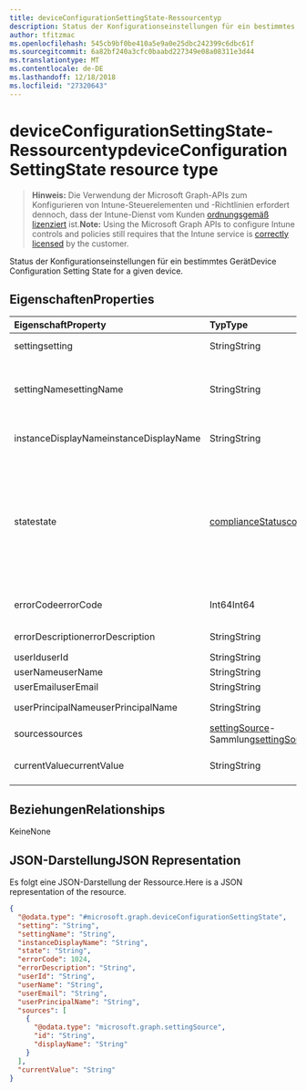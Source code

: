 ```yaml
---
title: deviceConfigurationSettingState-Ressourcentyp
description: Status der Konfigurationseinstellungen für ein bestimmtes Gerät
author: tfitzmac
ms.openlocfilehash: 545cb9bf0be410a5e9a0e25dbc242399c6dbc61f
ms.sourcegitcommit: 6a82bf240a3cfc0baabd227349e08a08311e3d44
ms.translationtype: MT
ms.contentlocale: de-DE
ms.lasthandoff: 12/18/2018
ms.locfileid: "27320643"
---
```

# <a name="deviceconfigurationsettingstate-resource-type"></a><span data-ttu-id="19977-103">deviceConfigurationSettingState-Ressourcentyp</span><span class="sxs-lookup"><span data-stu-id="19977-103">deviceConfigurationSettingState resource type</span></span>

> <span data-ttu-id="19977-104">**Hinweis:** Die Verwendung der Microsoft Graph-APIs zum Konfigurieren von Intune-Steuerelementen und -Richtlinien erfordert dennoch, dass der Intune-Dienst vom Kunden [ordnungsgemäß lizenziert](https://go.microsoft.com/fwlink/?linkid=839381) ist.</span><span class="sxs-lookup"><span data-stu-id="19977-104">**Note:** Using the Microsoft Graph APIs to configure Intune controls and policies still requires that the Intune service is [correctly licensed](https://go.microsoft.com/fwlink/?linkid=839381) by the customer.</span></span>

<span data-ttu-id="19977-105">Status der Konfigurationseinstellungen für ein bestimmtes Gerät</span><span class="sxs-lookup"><span data-stu-id="19977-105">Device Configuration Setting State for a given device.</span></span>
## <a name="properties"></a><span data-ttu-id="19977-106">Eigenschaften</span><span class="sxs-lookup"><span data-stu-id="19977-106">Properties</span></span>
|<span data-ttu-id="19977-107">Eigenschaft</span><span class="sxs-lookup"><span data-stu-id="19977-107">Property</span></span>|<span data-ttu-id="19977-108">Typ</span><span class="sxs-lookup"><span data-stu-id="19977-108">Type</span></span>|<span data-ttu-id="19977-109">Beschreibung</span><span class="sxs-lookup"><span data-stu-id="19977-109">Description</span></span>|
|:---|:---|:---|
|<span data-ttu-id="19977-110">setting</span><span class="sxs-lookup"><span data-stu-id="19977-110">setting</span></span>|<span data-ttu-id="19977-111">String</span><span class="sxs-lookup"><span data-stu-id="19977-111">String</span></span>|<span data-ttu-id="19977-112">Die gemeldete Einstellung</span><span class="sxs-lookup"><span data-stu-id="19977-112">The setting that is being reported</span></span>|
|<span data-ttu-id="19977-113">settingName</span><span class="sxs-lookup"><span data-stu-id="19977-113">settingName</span></span>|<span data-ttu-id="19977-114">String</span><span class="sxs-lookup"><span data-stu-id="19977-114">String</span></span>|<span data-ttu-id="19977-115">Lokalisierter/benutzerfreundlicher Name der Einstellung, die gemeldet wird</span><span class="sxs-lookup"><span data-stu-id="19977-115">Localized/user friendly setting name that is being reported</span></span>|
|<span data-ttu-id="19977-116">instanceDisplayName</span><span class="sxs-lookup"><span data-stu-id="19977-116">instanceDisplayName</span></span>|<span data-ttu-id="19977-117">String</span><span class="sxs-lookup"><span data-stu-id="19977-117">String</span></span>|<span data-ttu-id="19977-118">Name der Einstellungsinstanz, die gemeldet wird.</span><span class="sxs-lookup"><span data-stu-id="19977-118">Name of setting instance that is being reported.</span></span>|
|<span data-ttu-id="19977-119">state</span><span class="sxs-lookup"><span data-stu-id="19977-119">state</span></span>|[<span data-ttu-id="19977-120">complianceStatus</span><span class="sxs-lookup"><span data-stu-id="19977-120">complianceStatus</span></span>](../resources/intune-shared-compliancestatus.md)|<span data-ttu-id="19977-121">Der Compliance-Zustand der Einstellung.</span><span class="sxs-lookup"><span data-stu-id="19977-121">The compliance state of the setting.</span></span> <span data-ttu-id="19977-122">Mögliche Werte sind: `unknown`, `notApplicable`, `compliant`, `remediated`, `nonCompliant`, `error`, `conflict` und `notAssigned`.</span><span class="sxs-lookup"><span data-stu-id="19977-122">Possible values are: `unknown`, `notApplicable`, `compliant`, `remediated`, `nonCompliant`, `error`, `conflict`, `notAssigned`.</span></span>|
|<span data-ttu-id="19977-123">errorCode</span><span class="sxs-lookup"><span data-stu-id="19977-123">errorCode</span></span>|<span data-ttu-id="19977-124">Int64</span><span class="sxs-lookup"><span data-stu-id="19977-124">Int64</span></span>|<span data-ttu-id="19977-125">Fehlercode für die Einstellung</span><span class="sxs-lookup"><span data-stu-id="19977-125">Error code for the setting</span></span>|
|<span data-ttu-id="19977-126">errorDescription</span><span class="sxs-lookup"><span data-stu-id="19977-126">errorDescription</span></span>|<span data-ttu-id="19977-127">String</span><span class="sxs-lookup"><span data-stu-id="19977-127">String</span></span>|<span data-ttu-id="19977-128">Fehlerbeschreibung</span><span class="sxs-lookup"><span data-stu-id="19977-128">Error description</span></span>|
|<span data-ttu-id="19977-129">userId</span><span class="sxs-lookup"><span data-stu-id="19977-129">userId</span></span>|<span data-ttu-id="19977-130">String</span><span class="sxs-lookup"><span data-stu-id="19977-130">String</span></span>|<span data-ttu-id="19977-131">UserId</span><span class="sxs-lookup"><span data-stu-id="19977-131">UserId</span></span>|
|<span data-ttu-id="19977-132">userName</span><span class="sxs-lookup"><span data-stu-id="19977-132">userName</span></span>|<span data-ttu-id="19977-133">String</span><span class="sxs-lookup"><span data-stu-id="19977-133">String</span></span>|<span data-ttu-id="19977-134">UserName</span><span class="sxs-lookup"><span data-stu-id="19977-134">UserName</span></span>|
|<span data-ttu-id="19977-135">userEmail</span><span class="sxs-lookup"><span data-stu-id="19977-135">userEmail</span></span>|<span data-ttu-id="19977-136">String</span><span class="sxs-lookup"><span data-stu-id="19977-136">String</span></span>|<span data-ttu-id="19977-137">UserEmail</span><span class="sxs-lookup"><span data-stu-id="19977-137">UserEmail</span></span>|
|<span data-ttu-id="19977-138">userPrincipalName</span><span class="sxs-lookup"><span data-stu-id="19977-138">userPrincipalName</span></span>|<span data-ttu-id="19977-139">String</span><span class="sxs-lookup"><span data-stu-id="19977-139">String</span></span>|<span data-ttu-id="19977-140">Benutzer-Prinzipalname</span><span class="sxs-lookup"><span data-stu-id="19977-140">UserPrincipalName.</span></span>|
|<span data-ttu-id="19977-141">sources</span><span class="sxs-lookup"><span data-stu-id="19977-141">sources</span></span>|<span data-ttu-id="19977-142">[settingSource](../resources/intune-deviceconfig-settingsource.md)-Sammlung</span><span class="sxs-lookup"><span data-stu-id="19977-142">[settingSource](../resources/intune-deviceconfig-settingsource.md) collection</span></span>|<span data-ttu-id="19977-143">Beitragende Richtlinien</span><span class="sxs-lookup"><span data-stu-id="19977-143">Contributing policies</span></span>|
|<span data-ttu-id="19977-144">currentValue</span><span class="sxs-lookup"><span data-stu-id="19977-144">currentValue</span></span>|<span data-ttu-id="19977-145">String</span><span class="sxs-lookup"><span data-stu-id="19977-145">String</span></span>|<span data-ttu-id="19977-146">Aktueller Wert der Einstellung auf dem Gerät</span><span class="sxs-lookup"><span data-stu-id="19977-146">Current value of setting on device</span></span>|

## <a name="relationships"></a><span data-ttu-id="19977-147">Beziehungen</span><span class="sxs-lookup"><span data-stu-id="19977-147">Relationships</span></span>
<span data-ttu-id="19977-148">Keine</span><span class="sxs-lookup"><span data-stu-id="19977-148">None</span></span>
## <a name="json-representation"></a><span data-ttu-id="19977-149">JSON-Darstellung</span><span class="sxs-lookup"><span data-stu-id="19977-149">JSON Representation</span></span>
<span data-ttu-id="19977-150">Es folgt eine JSON-Darstellung der Ressource.</span><span class="sxs-lookup"><span data-stu-id="19977-150">Here is a JSON representation of the resource.</span></span>
<!-- {
  "blockType": "resource",
  "@odata.type": "microsoft.graph.deviceConfigurationSettingState"
}
-->
``` json
{
  "@odata.type": "#microsoft.graph.deviceConfigurationSettingState",
  "setting": "String",
  "settingName": "String",
  "instanceDisplayName": "String",
  "state": "String",
  "errorCode": 1024,
  "errorDescription": "String",
  "userId": "String",
  "userName": "String",
  "userEmail": "String",
  "userPrincipalName": "String",
  "sources": [
    {
      "@odata.type": "microsoft.graph.settingSource",
      "id": "String",
      "displayName": "String"
    }
  ],
  "currentValue": "String"
}
```



